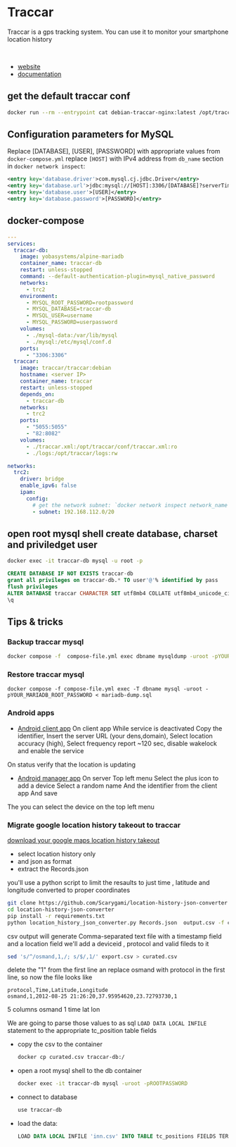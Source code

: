 # Traccar

Traccar is a gps tracking system. You can use it to monitor your smartphone location history

<br>

- [website](https://www.traccar.org/)
- [documentation](https://www.traccar.org/documentation/)

## get the default traccar conf

```sh
docker run --rm --entrypoint cat debian-traccar-nginx:latest /opt/traccar/conf/traccar.xml > /run/media/ippo/TOSHIBA/traccar/conf/traccar.xml
```

## Configuration parameters for MySQL
Replace [DATABASE], [USER], [PASSWORD] with appropriate values from `docker-compose.yml` replace `[HOST]` with IPv4 address from `db_name` section in `docker network inspect`:

```xml
<entry key='database.driver'>com.mysql.cj.jdbc.Driver</entry>
<entry key='database.url'>jdbc:mysql://[HOST]:3306/[DATABASE]?serverTimezone=UTC&amp;allowPublicKeyRetrieval=true&amp;useSSL=false&amp;allowMultiQueries=true&amp;autoReconnect=true&amp;useUnicode=yes&amp;characterEncoding=UTF-8&amp;sessionVariables=sql_mode=''</entry>
<entry key='database.user'>[USER]</entry>
<entry key='database.password'>[PASSWORD]</entry>
```

## docker-compose

```yaml
---
services:
  traccar-db:
    image: yobasystems/alpine-mariadb
    container_name: traccar-db
    restart: unless-stopped
    command: --default-authentication-plugin=mysql_native_password
    networks:
      - trc2
    environment:
      - MYSQL_ROOT_PASSWORD=rootpassword
      - MYSQL_DATABASE=traccar-db
      - MYSQL_USER=username
      - MYSQL_PASSWORD=userpassword
    volumes:
      - ./mysql-data:/var/lib/mysql
      - ./mysql:/etc/mysql/conf.d
    ports:
      - "3306:3306"
  traccar:
    image: traccar/traccar:debian
    hostname: <server IP>
    container_name: traccar
    restart: unless-stopped
    depends_on:
      - traccar-db
    networks:
      - trc2
    ports:
      - "5055:5055"
      - "82:8082"
    volumes:
      - ./traccar.xml:/opt/traccar/conf/traccar.xml:ro
      - ./logs:/opt/traccar/logs:rw

networks:
  trc2:
    driver: bridge
    enable_ipv6: false
    ipam:
      config:
        # get the network subnet: `docker network inspect network_name`
        - subnet: 192.168.112.0/20
```

## open root mysql shell create database, charset and priviledget user

```sh
docker exec -it traccar-db mysql -u root -p
```

```sql
CREATE DATABASE IF NOT EXISTS traccar-db
grant all privileges on traccar-db.* TO user'@'% identified by pass
flush privileges
ALTER DATABASE traccar CHARACTER SET utf8mb4 COLLATE utf8mb4_unicode_ciALTER DATABASE traccar CHARACTER SET utf8mb4 COLLATE utf8mb4_unicode_ci
\q
```


## Tips & tricks

### Backup traccar mysql

```sh
docker compose -f  compose-file.yml exec dbname mysqldump -uroot -pYOUR_MARIADB_ROOT_PASSWORD --all-databases > dump-$(date +%F_%H-%M-%S).sql
```

### Restore traccar mysql

```
docker compose -f compose-file.yml exec -T dbname mysql -uroot -pYOUR_MARIADB_ROOT_PASSWORD < mariadb-dump.sql
```

### Android apps

- [Android client app](https://www.traccar.org/client/)
On client app While service is deactivated Copy the identifier, Insert the server URL (your dens,domain), Select location accuracy (high), Select frequency report ~120 sec, disable wakelock  and enable the service

On status verify that the location is updating

- [Android manager app](https://www.traccar.org/manager/)
On server Top left menu Select the plus icon to add a device Select a random name And the identifier from the client app And save

The you can select the device on the top left menu


### Migrate google location history takeout to traccar

[download your google maps location history takeout](https://takeout.google.com/takeout/custom/local_actions,location_history,maps,mymaps?)

- select location history only
- and json as format
- extract the Records.json

you'll use a python script to limit the resaults to just time , latitude and longitude converted to proper coordinates

```sh
git clone https://github.com/Scarygami/location-history-json-converter
cd location-history-json-converter
pip install -r requirements.txt
python location_history_json_converter.py Records.json  output.csv -f csv
```

csv output will generate Comma-separated text file with a timestamp field and a location field
we'll add a deviceid , protocol and valid fileds to it

```sh
sed 's/^/osmand,1,/; s/$/,1/' export.csv > curated.csv
```

delete the "1" from the first line an replace osmand with protocol in the first line, so now the file looks like

```csv
protocol,Time,Latitude,Longitude
osmand,1,2012-08-25 21:26:20,37.95954620,23.72793730,1
```

5 columns
osmand
1
time
lat
lon

We are going to parse those values to as sql `LOAD DATA LOCAL INFILE` statement to the appropriate tc_position table fields

- copy the csv to the container
    ```sh
    docker cp curated.csv traccar-db:/
    ```

- open a root mysql shell to the db container
    ```sh
    docker exec -it traccar-db mysql -uroot -pROOTPASSWORD
    ```

- connect to database
    ```sh
    use traccar-db
    ```

- load the data:
    ```sql
    LOAD DATA LOCAL INFILE 'inn.csv' INTO TABLE tc_positions FIELDS TERMINATED BY ',' (@osmand, @deviceid,@Time,@Latitude,@Longitude,@valid) set protocol=@osmand,deviceid=@deviceid, devicetime=@Time,fixtime=@Time,servertime=@Time,latitude=@Latitude,longitude=@Longitude, valid=@valid;
    ```

